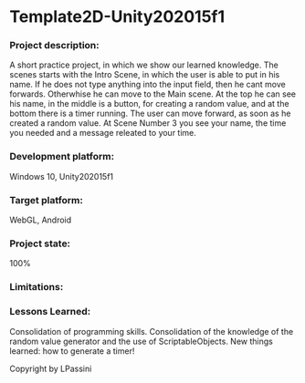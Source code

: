 # Template2D-Unity202015f1

### Project description: 
A short practice project, in which we show our learned knowledge. The scenes starts with the Intro Scene, in which the user is able to put in his name. If he does not type anything into the input field, then he cant move forwards. Otherwhise he can move to the Main scene. At the top he can see his name, in the middle is a button, for creating a random value, and at the bottom there is a timer running. The user can move forward, as soon as he created a random value. At Scene Number 3 you see your name, the time you needed and a message releated to your time. 

### Development platform: 
Windows 10, Unity202015f1

### Target platform: 
WebGL, Android

### Project state: 
100%

### Limitations: 

### Lessons Learned: 
Consolidation of programming skills. Consolidation of the knowledge of the random value generator and the use of ScriptableObjects. 
New things learned: how to generate a timer!

Copyright by LPassini
